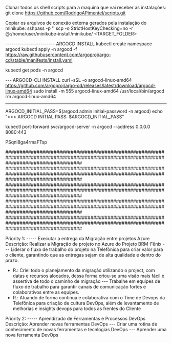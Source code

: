 Clonar todos os shell scripts para a maquina que vai receber as instalações: git clone https://github.com/RodrigoAPimentel/scripts.git

Copiar os arquivos de conexão externa gerados pela instalação do minikube: sshpass -p '<PASSWORD>' scp -o StrictHostKeyChecking=no -r <USER>@<IP>:/home/user/minikube-install/minikube/ <TARGET_FOLDER>

------------------------ ARGOCD INSTALL
kubectl create namespace argocd
kubectl apply -n argocd -f https://raw.githubusercontent.com/argoproj/argo-cd/stable/manifests/install.yaml

kubectl get pods -n argocd

--- ARGOCD-CLI INSTALL
curl -sSL -o argocd-linux-amd64 https://github.com/argoproj/argo-cd/releases/latest/download/argocd-linux-amd64
sudo install -m 555 argocd-linux-amd64 /usr/local/bin/argocd
rm argocd-linux-amd64

---

<!-- kubectl patch svc argocd-server -n argocd -p '{"spec": {"type": "LoadBalancer"}}' -->

ARGOCD_INITIAL_PASS=$(argocd admin initial-password -n argocd)
echo ">>> ARGOCD INITIAL PASS: $ARGOCD_INITIAL_PASS"

kubectl port-forward svc/argocd-server -n argocd --address 0.0.0.0 8080:443

PSqnl8ga4rmaFTsp

###########################################################################################################################################
###########################################################################################################################################
###########################################################################################################################################
###########################################################################################################################################
###########################################################################################################################################

Priority 1:
----- Executar a entrega da Migração entre projetos Azure
Descrição: Realizar a Migração de projeto no Azure do Projeto BRM-Fênix
--- Liderar o fluxo de trabalho do projeto na Telefônica para criar valor para o cliente, garantindo que as entregas sejam de alta qualidade e dentro do prazo.

- R.: Criei todo o planejamento da migração utilizando o project, com datas e recursos alocados, dessa forma criou-se uma visão mais fácil e assertiva de todo o caminho de migração
  --- Trabalhe em equipes de fluxo de trabalho para garantir canais de comunicação fortes e colaborativos entre as equipes.
- R.: Atuando de forma continua e colaborativa com o Time de Devops da Telefônica para criação de cultura DevOps, além de levantamento de melhorias e insights devops para todos as frentes do Cliente

Priority 2:
----- Aprendizado de Ferramentas e Processos DevOps
Descrição: Aprender novas ferramentas DevOps
--- Criar uma rotina de conhecimento de novas ferramentas e tecnlogias DevOps
--- Aprender uma nova ferramenta DevOps
